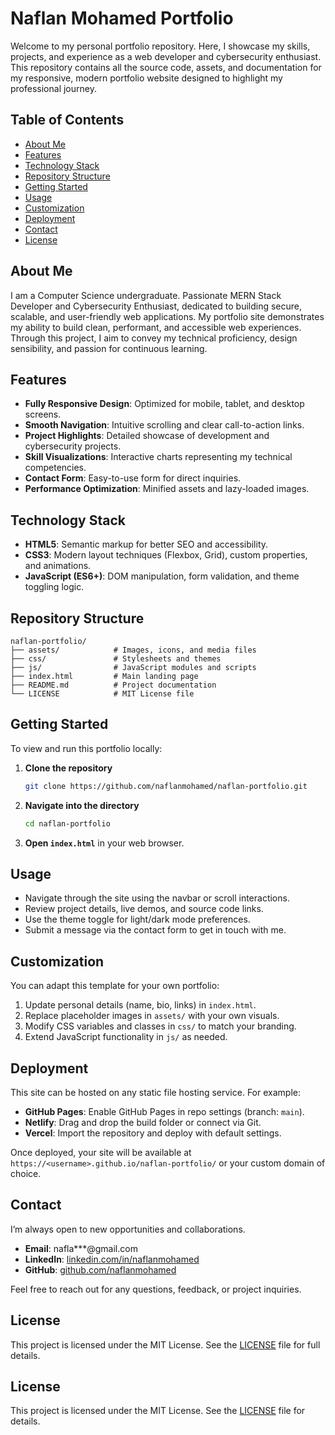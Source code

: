 # Naflan Mohamed Portfolio

Welcome to my personal portfolio repository. Here, I showcase my skills, projects, and experience as a web developer and cybersecurity enthusiast. This repository contains all the source code, assets, and documentation for my responsive, modern portfolio website designed to highlight my professional journey.

## Table of Contents

- [About Me](#about-me)
- [Features](#features)
- [Technology Stack](#technology-stack)
- [Repository Structure](#repository-structure)
- [Getting Started](#getting-started)
- [Usage](#usage)
- [Customization](#customization)
- [Deployment](#deployment)
- [Contact](#contact)
- [License](#license)

## About Me

I am a Computer Science undergraduate. Passionate MERN Stack Developer and Cybersecurity Enthusiast, dedicated to building secure, scalable, and user-friendly web applications. My portfolio site demonstrates my ability to build clean, performant, and accessible web experiences. Through this project, I aim to convey my technical proficiency, design sensibility, and passion for continuous learning.

## Features

- **Fully Responsive Design**: Optimized for mobile, tablet, and desktop screens.
- **Smooth Navigation**: Intuitive scrolling and clear call-to-action links.
- **Project Highlights**: Detailed showcase of development and cybersecurity projects.
- **Skill Visualizations**: Interactive charts representing my technical competencies.
- **Contact Form**: Easy-to-use form for direct inquiries.
- **Performance Optimization**: Minified assets and lazy-loaded images.

## Technology Stack

- **HTML5**: Semantic markup for better SEO and accessibility.
- **CSS3**: Modern layout techniques (Flexbox, Grid), custom properties, and animations.
- **JavaScript (ES6+)**: DOM manipulation, form validation, and theme toggling logic.

## Repository Structure

```
naflan-portfolio/
├── assets/            # Images, icons, and media files
├── css/               # Stylesheets and themes
├── js/                # JavaScript modules and scripts
├── index.html         # Main landing page
├── README.md          # Project documentation
└── LICENSE            # MIT License file
```

## Getting Started

To view and run this portfolio locally:

1. **Clone the repository**
   ```bash
   git clone https://github.com/naflanmohamed/naflan-portfolio.git
   ```
2. **Navigate into the directory**
   ```bash
   cd naflan-portfolio
   ```
3. **Open `index.html`** in your web browser.

## Usage

- Navigate through the site using the navbar or scroll interactions.
- Review project details, live demos, and source code links.
- Use the theme toggle for light/dark mode preferences.
- Submit a message via the contact form to get in touch with me.

## Customization

You can adapt this template for your own portfolio:

1. Update personal details (name, bio, links) in `index.html`.
2. Replace placeholder images in `assets/` with your own visuals.
3. Modify CSS variables and classes in `css/` to match your branding.
4. Extend JavaScript functionality in `js/` as needed.

## Deployment

This site can be hosted on any static file hosting service. For example:

- **GitHub Pages**: Enable GitHub Pages in repo settings (branch: `main`).
- **Netlify**: Drag and drop the build folder or connect via Git.
- **Vercel**: Import the repository and deploy with default settings.

Once deployed, your site will be available at `https://<username>.github.io/naflan-portfolio/` or your custom domain of choice.

## Contact

I’m always open to new opportunities and collaborations.

- **Email**: nafla***@gmail.com
- **LinkedIn**: [linkedin.com/in/naflanmohamed](https://www.linkedin.com/in/naflanmohamed)
- **GitHub**: [github.com/naflanmohamed](https://github.com/naflanmohamed)

Feel free to reach out for any questions, feedback, or project inquiries.

## License

This project is licensed under the MIT License. See the [LICENSE](LICENSE) file for full details.


## License

This project is licensed under the MIT License. See the [LICENSE](LICENSE) file for details.

